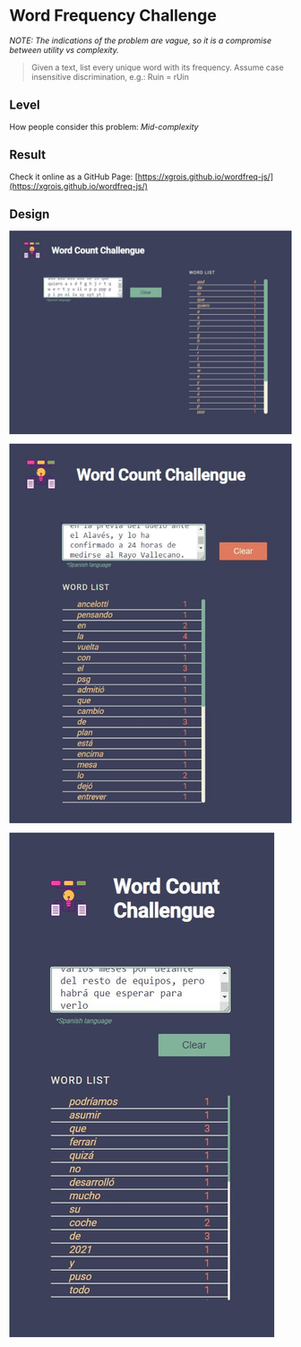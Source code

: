 # Word Frequency Challenge

_NOTE: The indications of the problem are vague, so it is a compromise between utility vs complexity._

> Given a text, list every unique word with its frequency.
> Assume case insensitive discrimination, e.g.: Ruin = rUin

## Level

How people consider this problem: _Mid-complexity_

## Result

Check it online as a GitHub Page: [https://xgrois.github.io/wordfreq-js/](https://xgrois.github.io/wordfreq-js/)

## Design

![Web](Capture.JPG?raw=true "Web")

![Tablet](Capture2.JPG?raw=true "Tablet")

![Phone](Capture3.JPG?raw=true "Phone")
